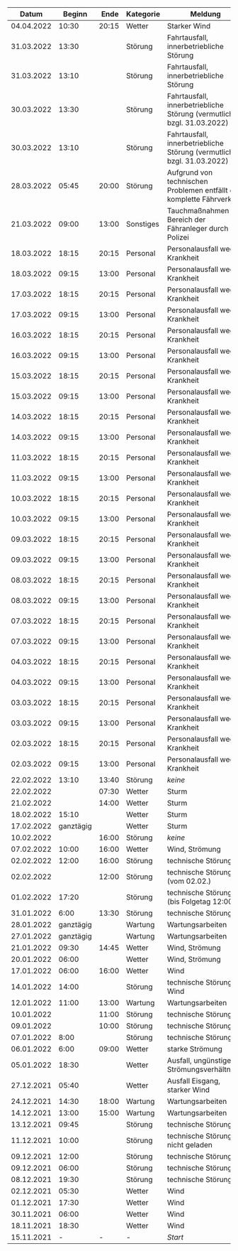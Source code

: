 | Datum      | Beginn | Ende   | Kategorie | Meldung                                                               |
|------------|--------|--------|-----------|-----------------------------------------------------------------------|
| 04.04.2022 | 10:30  | 20:15  | Wetter    | Starker Wind                                                          |
| 31.03.2022 | 13:30  |        | Störung   | Fahrtausfall, innerbetriebliche Störung                               |
| 31.03.2022 | 13:10  |        | Störung   | Fahrtausfall, innerbetriebliche Störung                               |
| 30.03.2022 | 13:30  |        | Störung   | Fahrtausfall, innerbetriebliche Störung (vermutlich bzgl. 31.03.2022) |
| 30.03.2022 | 13:10  |        | Störung   | Fahrtausfall, innerbetriebliche Störung (vermutlich bzgl. 31.03.2022) |
| 28.03.2022 | 05:45  | 20:00  | Störung   | Aufgrund von technischen Problemen entfällt der komplette Fährverkehr |
| 21.03.2022 | 09:00  | 13:00  | Sonstiges | Tauchmaßnahmen im Bereich der Fähranleger durch die Polizei           |
| 18.03.2022 | 18:15  | 20:15  | Personal  | Personalausfall wegen Krankheit |
| 18.03.2022 | 09:15  | 13:00  | Personal  | Personalausfall wegen Krankheit |
| 17.03.2022 | 18:15  | 20:15  | Personal  | Personalausfall wegen Krankheit |
| 17.03.2022 | 09:15  | 13:00  | Personal  | Personalausfall wegen Krankheit |
| 16.03.2022 | 18:15  | 20:15  | Personal  | Personalausfall wegen Krankheit |
| 16.03.2022 | 09:15  | 13:00  | Personal  | Personalausfall wegen Krankheit |
| 15.03.2022 | 18:15  | 20:15  | Personal  | Personalausfall wegen Krankheit |
| 15.03.2022 | 09:15  | 13:00  | Personal  | Personalausfall wegen Krankheit |
| 14.03.2022 | 18:15  | 20:15  | Personal  | Personalausfall wegen Krankheit |
| 14.03.2022 | 09:15  | 13:00  | Personal  | Personalausfall wegen Krankheit |
| 11.03.2022 | 18:15  | 20:15  | Personal  | Personalausfall wegen Krankheit |
| 11.03.2022 | 09:15  | 13:00  | Personal  | Personalausfall wegen Krankheit |
| 10.03.2022 | 18:15  | 20:15  | Personal  | Personalausfall wegen Krankheit |
| 10.03.2022 | 09:15  | 13:00  | Personal  | Personalausfall wegen Krankheit |
| 09.03.2022 | 18:15  | 20:15  | Personal  | Personalausfall wegen Krankheit |
| 09.03.2022 | 09:15  | 13:00  | Personal  | Personalausfall wegen Krankheit |
| 08.03.2022 | 18:15  | 20:15  | Personal  | Personalausfall wegen Krankheit |
| 08.03.2022 | 09:15  | 13:00  | Personal  | Personalausfall wegen Krankheit |
| 07.03.2022 | 18:15  | 20:15  | Personal  | Personalausfall wegen Krankheit |
| 07.03.2022 | 09:15  | 13:00  | Personal  | Personalausfall wegen Krankheit |
| 04.03.2022 | 18:15  | 20:15  | Personal  | Personalausfall wegen Krankheit |
| 04.03.2022 | 09:15  | 13:00  | Personal  | Personalausfall wegen Krankheit |
| 03.03.2022 | 18:15  | 20:15  | Personal  | Personalausfall wegen Krankheit |
| 03.03.2022 | 09:15  | 13:00  | Personal  | Personalausfall wegen Krankheit |
| 02.03.2022 | 18:15  | 20:15  | Personal  | Personalausfall wegen Krankheit |
| 02.03.2022 | 09:15  | 13:00  | Personal  | Personalausfall wegen Krankheit |
| 22.02.2022 | 13:10  | 13:40  | Störung   | *keine*                         |
| 22.02.2022 |        | 07:30  | Wetter    | Sturm                           |
| 21.02.2022 |        | 14:00  | Wetter    | Sturm                           |
| 18.02.2022 | 15:10  |        | Wetter    | Sturm                           |
| 17.02.2022 | ganztägig  |    | Wetter    | Sturm                           |
| 10.02.2022 |        | 16:00  | Störung   | *keine*                         |
| 07.02.2022 | 10:00  | 16:00  | Wetter    | Wind, Strömung                  |
| 02.02.2022 | 12:00  | 16:00  | Störung   | technische Störung              |
| 02.02.2022 |        | 12:00  | Störung   | technische Störung (vom 02.02.) |
| 01.02.2022 | 17:20  |        | Störung   | technische Störung (bis Folgetag 12:00) |
| 31.01.2022 | 6:00   | 13:30	 | Störung   | technische Störung              |
| 28.01.2022 | ganztägig |     | Wartung   | Wartungsarbeiten                |
| 27.01.2022 | ganztägig |     | Wartung   | Wartungsarbeiten                |
| 21.01.2022 | 09:30  | 14:45  | Wetter    | Wind, Strömung                  |
| 20.01.2022 | 06:00  |        | Wetter    | Wind, Strömung                  |
| 17.01.2022 | 06:00  | 16:00  | Wetter    | Wind                            |
| 14.01.2022 | 14:00  |        | Störung   | technische Störung, Wind        |
| 12.01.2022 | 11:00  | 13:00  | Wartung   |	Wartungsarbeiten               |
| 10.01.2022 |        | 11:00  | Störung   | technische Störung              |
| 09.01.2022 |        | 10:00  | Störung   | technische Störung              |
| 07.01.2022 | 8:00   |        | Störung   | technische Störung              |
| 06.01.2022 | 6:00   | 09:00  | Wetter    | starke Strömung                 | 
| 05.01.2022 | 18:30	|        | Wetter    | Ausfall, ungünstige Strömungsverhältnisse | 
| 27.12.2021 | 05:40	|        | Wetter    | Ausfall	Eisgang, starker Wind  | 
| 24.12.2021 | 14:30  | 18:00  | Wartung   | Wartungsarbeiten                |
| 14.12.2021 | 13:00	| 15:00  | Wartung   | Wartungsarbeiten                |
| 13.12.2021 | 09:45	|        | Störung   | technische Störung              |
| 11.12.2021 | 10:00	|        | Störung   | technische Störung, nicht geladen |
| 09.12.2021 | 12:00	|        | Störung   | technische Störung              |
| 09.12.2021 | 06:00	|        | Störung   | technische Störung              |
| 08.12.2021 | 19:30	|        | Störung   | technische Störung              |
| 02.12.2021 | 05:30	|        | Wetter    | Wind                            |
| 01.12.2021 | 17:30	|        | Wetter    | Wind                            |
| 30.11.2021 | 06:00  |        | Wetter    | Wind                            |
| 18.11.2021 | 18:30  |        | Wetter    | Wind                            |
| 15.11.2021 | -	    | -      | -         | *Start*                         |
